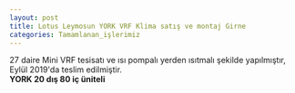 ```yaml
---
layout: post
title: Lotus Leymosun YORK VRF Klima satış ve montaj Girne
categories: Tamamlanan_işlerimiz
---
```

27 daire Mini VRF tesisatı ve ısı pompalı yerden ısıtmalı şekilde yapılmıştır, Eylül 2019'da teslim edilmiştir.<br><b>YORK 20 dış 80 iç üniteli</b>

